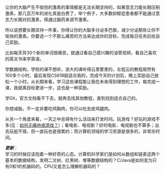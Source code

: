 让你的大脑产生不愉悦的激素的事情都是无法长期坚持的，如果意志力能长期压制激素，那几百万年的进化真是白费了，举个例子，大多数抑郁症患者都不能通过意志力长期对抗激素，得通过服药来调节激素。

所以说想要长期坚持一件事，你得让你的大脑多分泌多巴胺，减少分泌那些让你不愉快的激素。你要选一个不那么痛苦的方法来达成你的目标，完成每日任务后给自己奖励。  

比如每天背30个新的单词很痛苦，就通过看自己感兴趣的油管视频，看自己喜欢的英文书来学英语。  

学数据结构，学校的课不想听，浙大的课听得云里雾里的，左程云的教程居然有100多个小时，最后发现CS61B挺适合我的，完成今天的计划后，晚上奖励自己放松一个小时。从长期来看，学习这些课程能让我在未来得到理想的工作，每完成一课，我就离目标更进一步，这也是一种奖励。  

学Git，官方文档看不下去，就再去找其他教程，直到找到适合自己的。  

你想减脂，不一定非要吃鸡胸肉，你可以吃去皮鸡腿肉。  

从另一个角度来看，一天之中总得有什么活动来打发时间。玩游戏？好玩的游戏不多(见：[如何无痛地戒游戏？](https://linde7777.github.io/Blog-zh/#/articles\thinking\QuitGame)）；看电影、电视剧？好的电影、电视剧也不算多；出去玩挺不错，但一直玩也是很累的；而计算机领域的学习资源是很多的，非常杀时间。

***更新***：  
学习的时候应该抱着一种好奇的心态。计算机科学家们是如何从数组和链表这两个基本的数据结构，发明二叉树、红黑树、堆等数据结构的？C/Java是如何变为只有0和1的机器码的，CPU又是怎么理解机器码的？  

